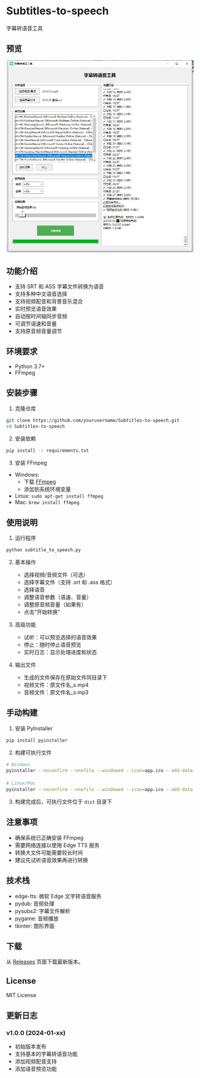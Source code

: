 # Subtitles-to-speech
字幕转语音工具

## 预览
![程序界面预览](zs.jpg)


## 功能介绍
- 支持 SRT 和 ASS 字幕文件转换为语音
- 支持多种中文语音选择
- 支持视频配音和背景音乐混合
- 实时预览语音效果
- 自动按时间轴同步音频
- 可调节语速和音量
- 支持原音频音量调节

## 环境要求
- Python 3.7+
- FFmpeg

## 安装步骤
1. 克隆仓库
```bash
git clone https://github.com/yourusername/Subtitles-to-speech.git
cd Subtitles-to-speech
```

2. 安装依赖
```bash
pip install -r requirements.txt
```

3. 安装 FFmpeg
- Windows: 
  - 下载 [FFmpeg](https://www.gyan.dev/ffmpeg/builds/)
  - 添加到系统环境变量
- Linux: `sudo apt-get install ffmpeg`
- Mac: `brew install ffmpeg`

## 使用说明
1. 运行程序
```bash
python subtitle_to_speech.py
```

2. 基本操作
   - 选择视频/音频文件（可选）
   - 选择字幕文件（支持 .srt 和 .ass 格式）
   - 选择语音
   - 调整语音参数（语速、音量）
   - 调整原音频音量（如果有）
   - 点击"开始转换"

3. 高级功能
   - 试听：可以预览选择的语音效果
   - 停止：随时停止语音预览
   - 实时日志：显示处理进度和状态

4. 输出文件
   - 生成的文件保存在原始文件同目录下
   - 视频文件：原文件名_s.mp4
   - 音频文件：原文件名_s.mp3

## 手动构建
1. 安装 PyInstaller
```bash
pip install pyinstaller
```

2. 构建可执行文件
```bash
# Windows
pyinstaller --noconfirm --onefile --windowed --icon=app.ico --add-data "app.ico;." subtitle_to_speech.py

# Linux/Mac
pyinstaller --noconfirm --onefile --windowed --icon=app.ico --add-data "app.ico:." subtitle_to_speech.py
```

3. 构建完成后，可执行文件位于 `dist` 目录下

## 注意事项
- 确保系统已正确安装 FFmpeg
- 需要网络连接以使用 Edge TTS 服务
- 转换大文件可能需要较长时间
- 建议先试听语音效果再进行转换

## 技术栈
- edge-tts: 微软 Edge 文字转语音服务
- pydub: 音频处理
- pysubs2: 字幕文件解析
- pygame: 音频播放
- tkinter: 图形界面

## 下载
从 [Releases](https://github.com/yourusername/Subtitles-to-speech/releases) 页面下载最新版本。

## License
MIT License

## 更新日志
### v1.0.0 (2024-01-xx)
- 初始版本发布
- 支持基本的字幕转语音功能
- 添加视频配音支持
- 添加语音预览功能